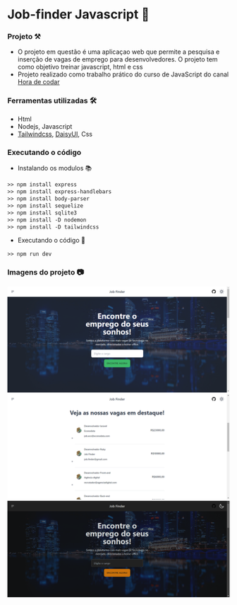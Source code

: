# Job-finder Javascript 🦏

### Projeto ⚒️
- O projeto em questão é uma aplicaçao web que permite a pesquisa e inserção de vagas de emprego para desenvolvedores. O projeto tem como objetivo treinar javascript, html e css
- Projeto realizado como trabalho prático do curso de JavaScript do canal <a href="https://www.udemy.com/course/javascript-do-basico-ao-avancado-com-node-e-projetos/">Hora de codar</a> 

### Ferramentas utilizadas 🛠️
- Html
- Nodejs, Javascript
- <a href="https://tailwindcss.com/">Tailwindcss</a>, <a href="https://daisyui.com/">DaisyUI</a>, Css

### Executando o código
- Instalando os modulos 📚

```
>> npm install express
>> npm install express-handlebars
>> npm install body-parser
>> npm install sequelize
>> npm install sqlite3
>> npm install -D nodemon
>> npm install -D tailwindcss
```

- Executando o código 🚀
```
>> npm run dev
```
### Imagens do projeto 📷
![image](public/img/readme/screenshot(1).png)
![image](public/img/readme/screenshot(2).png)
![image](public/img/readme/screenshot(3).png)